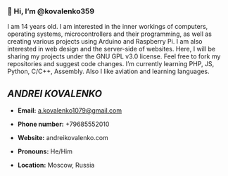 <h3>👋  Hi, I’m @kovalenko359</h3>
I am 14 years old. I am interested in the inner workings of computers, operating systems, microcontrollers and their programming, as well as creating various projects using Arduino and Raspberry Pi. I am also interested in web design and the server-side of websites. Here, I will be sharing my projects under the GNU GPL v3.0 license. Feel free to fork my repositories and suggest code changes. I’m currently learning PHP, JS, Python, C/C++, Assembly. Also I like aviation and learning languages.
<br>
<h2><b><i>ANDREI KOVALENKO</i></b></h2>

- <b>Email:</b> a.kovalenko1079@gmail.com

- <b>Phone number:</b> +79685552010

- <b>Website:</b> andreikovalenko.com

- <b>Pronouns:</b> He/Him

- <b>Location:</b> Moscow, Russia 

<!---
kovalenko359/kovalenko359 is a ✨ special ✨ repository because its `README.md` (this file) appears on your GitHub profile.
You can click the Preview link to take a look at your changes.
--->
